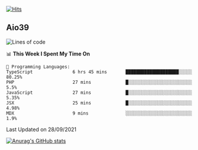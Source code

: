 [![Hits](https://hits.seeyoufarm.com/api/count/incr/badge.svg?url=https%3A%2F%2Fgithub.com%2Faio39&count_bg=%2339C5BB&title_bg=%23555555&icon=&icon_color=%23E7E7E7&title=hits&edge_flat=false)](https://hits.seeyoufarm.com)

## Aio39

<!--START_SECTION:waka-->
![Lines of code](https://img.shields.io/badge/From%20Hello%20World%20I%27ve%20Written-782897%20lines%20of%20code-blue)

📊 **This Week I Spent My Time On** 

```text
💬 Programming Languages: 
TypeScript               6 hrs 45 mins       ████████████████████░░░░░   80.25% 
PHP                      27 mins             █░░░░░░░░░░░░░░░░░░░░░░░░   5.5% 
JavaScript               27 mins             █░░░░░░░░░░░░░░░░░░░░░░░░   5.35% 
JSX                      25 mins             █░░░░░░░░░░░░░░░░░░░░░░░░   4.98% 
MDX                      9 mins              ░░░░░░░░░░░░░░░░░░░░░░░░░   1.9%

```


 Last Updated on 28/09/2021
<!--END_SECTION:waka-->
[![Anurag's GitHub stats](https://github-readme-stats.vercel.app/api?username=aio39)](https://github.com/anuraghazra/github-readme-stats)

<!--
**aio39/aio39** is a ✨ _special_ ✨ repository because its `README.md` (this file) appears on your GitHub profile.

Here are some ideas to get you started:

- 🔭 I’m currently working on ...
- 🌱 I’m currently learning ...
- 👯 I’m looking to collaborate on ...
- 🤔 I’m looking for help with ...
- 💬 Ask me about ...
- 📫 How to reach me: ...
- 😄 Pronouns: ...
- ⚡ Fun fact: ...
-->
